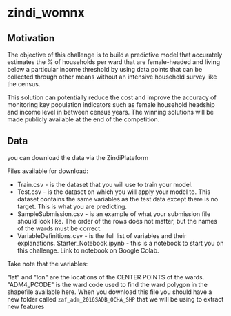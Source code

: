 # zindi_womnx

## Motivation
The objective of this challenge is to build a predictive model that accurately estimates the % of households per ward that are female-headed and living below a particular income threshold by using data points that can be collected through other means without an intensive household survey like the census.

This solution can potentially reduce the cost and improve the accuracy of monitoring key population indicators such as female household headship and income level in between census years. The winning solutions will be made publicly available at the end of the competition.

## Data
you can download the data via the ZindiPlateform

Files available for download:

- Train.csv - is the dataset that you will use to train your model.
- Test.csv - is the dataset on which you will apply your model to. This dataset contains the same variables as the test data except there is no target. This is what you are predicting.
- SampleSubmission.csv - is an example of what your submission file should look like. The order of the rows does not matter, but the names of the wards must be correct.
- VariableDefinitions.csv - is the full list of variables and their explanations.
Starter_Notebook.ipynb - this is a notebook to start you on this challenge. Link to notebook on Google Colab.

Take note that the variables:

"lat" and "lon" are the locations of the CENTER POINTS of the wards.
"ADM4_PCODE" is the ward code used to find the ward polygon in the shapefile available here.
When you download this file you should have a new folder called `zaf_adm_2016SADB_OCHA_SHP` that we will
be using to extract new features 
